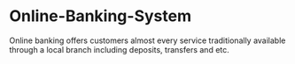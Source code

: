 # Online-Banking-System
Online banking offers customers almost every service traditionally available through a local branch including deposits, transfers and etc.
